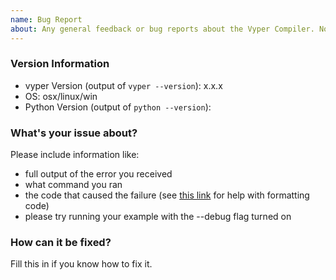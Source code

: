 ```yaml
---
name: Bug Report
about: Any general feedback or bug reports about the Vyper Compiler. No new features proposals.
---
```


### Version Information

* vyper Version (output of `vyper --version`): x.x.x
* OS: osx/linux/win
* Python Version (output of `python --version`):

### What's your issue about?

Please include information like:

* full output of the error you received
* what command you ran
* the code that caused the failure (see [this link](https://help.github.com/articles/basic-writing-and-formatting-syntax/) for help with formatting code)
* please try running your example with the --debug flag turned on


### How can it be fixed?

Fill this in if you know how to fix it.
